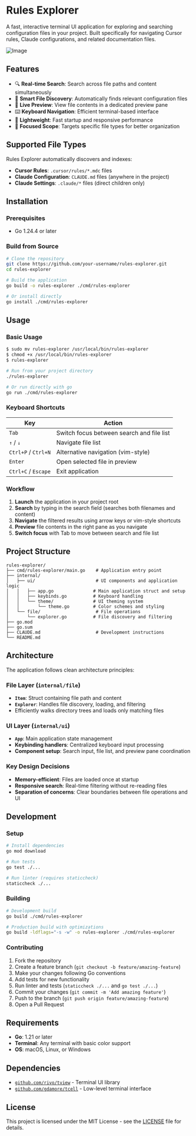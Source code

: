 # Rules Explorer

A fast, interactive terminal UI application for exploring and searching configuration files in your project. Built specifically for navigating Cursor rules, Claude configurations, and related documentation files.

![Image](https://github.com/user-attachments/assets/42475bb0-1ab6-4043-952b-c494d40997a6)

## Features

- 🔍 **Real-time Search**: Search across file paths and content simultaneously
- 📁 **Smart File Discovery**: Automatically finds relevant configuration files
- 👀 **Live Preview**: View file contents in a dedicated preview pane
- ⌨️ **Keyboard Navigation**: Efficient terminal-based interface
- 🚀 **Lightweight**: Fast startup and responsive performance
- 🎯 **Focused Scope**: Targets specific file types for better organization

## Supported File Types

Rules Explorer automatically discovers and indexes:

- **Cursor Rules**: `.cursor/rules/*.mdc` files
- **Claude Configuration**: `CLAUDE.md` files (anywhere in the project)
- **Claude Settings**: `.claude/*` files (direct children only)

## Installation

### Prerequisites

- Go 1.24.4 or later

### Build from Source

```bash
# Clone the repository
git clone https://github.com/your-username/rules-explorer.git
cd rules-explorer

# Build the application
go build -o rules-explorer ./cmd/rules-explorer

# Or install directly
go install ./cmd/rules-explorer
```

## Usage

### Basic Usage

```bash
$ sudo mv rules-explorer /usr/local/bin/rules-explorer
$ chmod +x /usr/local/bin/rules-explorer
$ rules-explorer
```

```bash
# Run from your project directory
./rules-explorer

# Or run directly with go
go run ./cmd/rules-explorer
```

### Keyboard Shortcuts

| Key | Action |
|-----|--------|
| `Tab` | Switch focus between search and file list |
| `↑` / `↓` | Navigate file list |
| `Ctrl+P` / `Ctrl+N` | Alternative navigation (vim-style) |
| `Enter` | Open selected file in preview |
| `Ctrl+C` / `Escape` | Exit application |

### Workflow

1. **Launch** the application in your project root
2. **Search** by typing in the search field (searches both filenames and content)
3. **Navigate** the filtered results using arrow keys or vim-style shortcuts  
4. **Preview** file contents in the right pane as you navigate
5. **Switch focus** with Tab to move between search and file list

## Project Structure

```
rules-explorer/
├── cmd/rules-explorer/main.go    # Application entry point
├── internal/
│   ├── ui/                       # UI components and application logic
│   │   ├── app.go               # Main application struct and setup
│   │   ├── keybinds.go          # Keyboard handling
│   │   └── theme/               # UI theming system
│   │       └── theme.go         # Color schemes and styling
│   └── file/                     # File operations
│       └── explorer.go          # File discovery and filtering
├── go.mod
├── go.sum
├── CLAUDE.md                     # Development instructions
└── README.md
```

## Architecture

The application follows clean architecture principles:

### File Layer (`internal/file`)
- **`Item`**: Struct containing file path and content
- **`Explorer`**: Handles file discovery, loading, and filtering
- Efficiently walks directory trees and loads only matching files

### UI Layer (`internal/ui`)  
- **`App`**: Main application state management
- **Keybinding handlers**: Centralized keyboard input processing
- **Component setup**: Search input, file list, and preview pane coordination

### Key Design Decisions
- **Memory-efficient**: Files are loaded once at startup
- **Responsive search**: Real-time filtering without re-reading files
- **Separation of concerns**: Clear boundaries between file operations and UI

## Development

### Setup

```bash
# Install dependencies
go mod download

# Run tests
go test ./...

# Run linter (requires staticcheck)
staticcheck ./...
```

### Building

```bash
# Development build
go build ./cmd/rules-explorer

# Production build with optimizations
go build -ldflags="-s -w" -o rules-explorer ./cmd/rules-explorer
```

### Contributing

1. Fork the repository
2. Create a feature branch (`git checkout -b feature/amazing-feature`)
3. Make your changes following Go conventions
4. Add tests for new functionality
5. Run linter and tests (`staticcheck ./...` and `go test ./...`)
6. Commit your changes (`git commit -m 'Add amazing feature'`)
7. Push to the branch (`git push origin feature/amazing-feature`)
8. Open a Pull Request

## Requirements

- **Go**: 1.21 or later
- **Terminal**: Any terminal with basic color support
- **OS**: macOS, Linux, or Windows

## Dependencies

- [`github.com/rivo/tview`](https://github.com/rivo/tview) - Terminal UI library
- [`github.com/gdamore/tcell`](https://github.com/gdamore/tcell) - Low-level terminal interface

## License

This project is licensed under the MIT License - see the [LICENSE](LICENSE) file for details.

